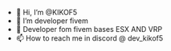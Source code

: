 - 👋 Hi, I’m @KIKOF5
- 👀 I’m developer fivem
- 🌱 Developer fom fivem bases ESX AND VRP
- 📫 How to reach me in discord @ dev_kikof5

<!---
KIKOF5/KIKOF5 is a ✨ special ✨ repository because its `README.md` (this file) appears on your GitHub profile.
You can click the Preview link to take a look at your changes.
--->
